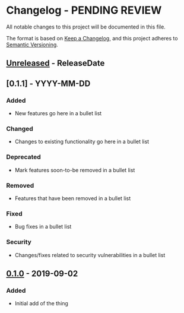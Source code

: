 <!-- markdownlint-disable blanks-around-headings blanks-around-lists no-duplicate-heading -->

# Changelog - PENDING REVIEW

All notable changes to this project will be documented in this file.

The format is based on [Keep a Changelog](https://keepachangelog.com/en/1.0.0/),
and this project adheres to [Semantic Versioning](https://semver.org/spec/v2.0.0.html).

<!-- next-header -->
## [Unreleased] - ReleaseDate

## [0.1.1] - YYYY-MM-DD
### Added
- New features go here in a bullet list

### Changed
- Changes to existing functionality go here in a bullet list

### Deprecated
- Mark features soon-to-be removed in a bullet list

### Removed
- Features that have been removed in a bullet list

### Fixed
- Bug fixes in a bullet list

### Security
- Changes/fixes related to security vulnerabilities in a bullet list

## [0.1.0] - 2019-09-02
### Added
- Initial add of the thing

<!-- next-url -->
[Unreleased]: https://github.com/vvelc/inventio/compare/0.1.1...HEAD
[0.1.0]: https://github.com/vvelc/inventio/releases/tag/0.1.0
